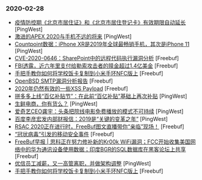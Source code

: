### 2020-02-28

* [疫情防控期《北京市居住证》和《北京市居住登记卡》有效期限自动延长](https://www.pingwest.com/w/205920) [PingWest]
* [激进的APEX 2020与手机不远的将来](https://www.pingwest.com/a/205731) [PingWest]
* [Countpoint数据：iPhone XR是2019年全球最畅销手机，其次是iPhone 11](https://www.pingwest.com/w/205915) [PingWest]
* [CVE-2020-0646：SharePoint中的远程代码执行漏洞分析](https://www.freebuf.com/vuls/226717.html) [Freebuf]
* [FBI透露，近六年里支付给勒索攻击者的赎金超过1.4亿美金](https://www.freebuf.com/news/228665.html) [Freebuf]
* [手把手教你如何将学校饭卡复制到小米手环NFC版上](https://www.freebuf.com/geek/227717.html) [Freebuf]
* [OpenBSD SMTP漏洞分析报告](https://www.freebuf.com/vuls/228494.html) [Freebuf]
* [2020年仍然有效的一些XSS Payload](https://www.freebuf.com/articles/web/226719.html) [Freebuf]
* [拼多多上线“百亿补贴节”：在此前“百亿补贴”基础上再次补贴](https://www.pingwest.com/w/205903) [PingWest]
* [生鲜电商，你有货么？](https://www.pingwest.com/a/205592) [PingWest]
* [爱奇艺CEO龚宇：头条把院线电影免费播放的模式不可持续](https://www.pingwest.com/w/205898) [PingWest]
* [百度李彦宏发内部财报信：2019是“关键的变革之年”](https://www.pingwest.com/w/205895) [PingWest]
* [RSAC 2020正在进行时，FreeBuf图文直播带你“亲临”现场！](https://www.freebuf.com/news/topnews/228018.html) [Freebuf]
* [“冠状病毒”引发的移动安全事件](https://www.freebuf.com/articles/terminal/227337.html) [Freebuf]
* [FreeBuf早报 | 思科正在努力修补新的Kr00k WiFi漏洞；FCC开始收集美国网络中的华为通讯设备使用数据；印度BGR的SQL数据库在黑客论坛上共享](https://www.freebuf.com/news/228632.html) [Freebuf]
* [优信员工减薪，又一高管离职，并做架构调整](https://www.pingwest.com/w/205886) [PingWest]
* [手把手教你如何将学校饭卡复制到小米手环NFC版上](https://www.freebuf.com/articles/terminal/227717.html) [Freebuf]
